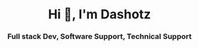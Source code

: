 <h1 align="center">Hi 👋, I'm Dashotz</h1>
<h3 align="center">Full stack Dev, Software Support, Technical Support</h3>
